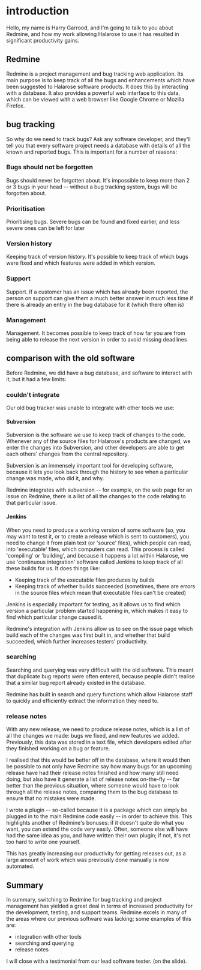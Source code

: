 # introduction

Hello, my name is Harry Garrood, and I'm going to talk to you about
Redmine, and how my work allowing Halarose to use it has resulted in
significant productivity gains.

## Redmine

Redmine is a project management and bug tracking web application. Its
main purpose is to keep track of all the bugs and enhancements which
have been suggested to Halarose software products. It does this by
interacting with a database. It also provides a powerful web interface
to this data, which can be viewed with a web browser like Google Chrome
or Mozilla Firefox.

## bug tracking

So why do we need to track bugs? Ask any software developer, and they'll
tell you that every software project needs a database with details of
all the known and reported bugs. This is important for a number of
reasons:

### Bugs should not be forgotten

Bugs should never be forgotten about. It's impossible to keep more than
2 or 3 bugs in your head -- without a bug tracking system, bugs will be
forgotten about.

### Prioritisation

Prioritising bugs. Severe bugs can be found and fixed earlier, and less
severe ones can be left for later

### Version history

Keeping track of version history. It's possible to keep track of which
bugs were fixed and which features were added in which version.

### Support

Support. If a customer has an issue which has already been reported, the
person on support can give them a much better answer in much less time
if there is already an entry in the bug database for it (which there
often is)

### Management

Management. It becomes possible to keep track of how far you are from
being able to release the next version in order to avoid missing
deadlines

## comparison with the old software

Before Redmine, we did have a bug database, and software to interact
with it, but it had a few limits:

### couldn't integrate

Our old bug tracker was unable to integrate with other tools we use:

#### Subversion

Subversion is the software we use to keep track of changes to the code.
Whenever any of the source files for Halarose's products are changed, we
enter the changes into Subversion, and other developers are able to get
each others' changes from the central repository.

Subversion is an immensely important tool for developing software,
because it lets you look back through the history to see when a
particular change was made, who did it, and why.

Redmine integrates with subversion -- for example, on the web page for
an issue on Redmine, there is a list of all the changes to the code
relating to that particular issue.

#### Jenkins

When you need to produce a working version of some software (so, you may
want to test it, or to create a release which is sent to customers), you
need to change it from plain text (or 'source' files), which people can
read, into 'executable' files, which computers can read. This process is
called 'compiling' or 'building', and because it happens a lot within
Halarose, we use 'continuous integration' software called Jenkins to
keep track of all these builds for us. It does things like:

* Keeping track of the executable files produces by builds
* Keeping track of whether builds succeeded (sometimes, there are errors
  in the source files which mean that executable files can't be created)

Jenkins is especially important for testing, as it allows us to find
which version a particular problem started happening in, which makes it
easy to find which particular change caused it.

Redmine's integration with Jenkins allow us to see on the issue page
which build each of the changes was first built in, and whether that
build succeeded, which further increases testers' productivity.

### searching

Searching and querying was very difficult with the old software. This
meant that duplicate bug reports were often entered, because people
didn't realise that a similar bug report already existed in the
database.

Redmine has built in search and query functions which allow Halarose
staff to quickly and efficiently extract the information they need to.

### release notes

With any new release, we need to produce release notes, which is a list
of all the changes we made: bugs we fixed, and new features we added.
Previously, this data was stored in a text file, which developers edited
after they finished working on a bug or feature.

I realised that this would be better off in the database, where it
would then be possible to not only have Redmine say how many bugs for an
upcoming release have had their release notes finished and how many
still need doing, but also have it generate a list of release notes
on-the-fly -- far better than the previous situation, where someone
would have to look through all the release notes, comparing them to the
bug database to ensure that no mistakes were made.

I wrote a plugin -- so-called because it is a package which can simply
be plugged in to the main Redmine code easily -- in order to achieve
this. This highlights another of Redmine's bonuses: if it doesn't quite
do what you want, you can extend the code very easily. Often, someone
else will have had the same idea as you, and have written their own
plugin; if not, it's not too hard to write one yourself.

This has greatly increasing our productivity for getting releases out,
as a large amount of work which was previously done manually is now
automated.

## Summary

In summary, switching to Redmine for bug tracking and project management
has yielded a great deal in terms of increased productivity for the
development, testing, and support teams. Redmine excels in many of the
areas where our previous software was lacking; some examples of this
are:

* integration with other tools
* searching and querying
* release notes

I will close with a testimonial from our lead software tester. (on the
slide).
